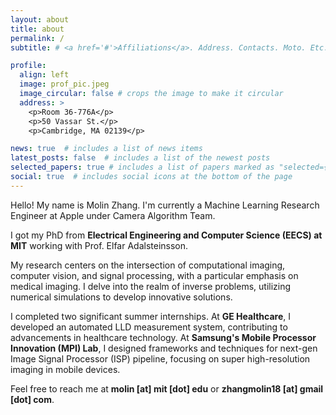 ```yaml
---
layout: about
title: about
permalink: /
subtitle: # <a href='#'>Affiliations</a>. Address. Contacts. Moto. Etc.

profile:
  align: left
  image: prof_pic.jpeg
  image_circular: false # crops the image to make it circular
  address: >
    <p>Room 36-776A</p>
    <p>50 Vassar St.</p>
    <p>Cambridge, MA 02139</p>

news: true  # includes a list of news items
latest_posts: false  # includes a list of the newest posts
selected_papers: true # includes a list of papers marked as "selected={true}"
social: true  # includes social icons at the bottom of the page
---
```


Hello! My name is Molin Zhang. I'm currently a Machine Learning Research Engineer at Apple under Camera Algorithm Team.

I got my PhD from **Electrical Engineering and Computer Science (EECS) at MIT** working with Prof. Elfar Adalsteinsson.


My research centers on the intersection of computational imaging, computer vision, and signal processing, with a particular emphasis on medical imaging. I delve into the realm of inverse problems, utilizing numerical simulations to develop innovative solutions. 


I completed two significant summer internships. At **GE Healthcare**, I developed an automated LLD measurement system, contributing to advancements in healthcare technology. At **Samsung's Mobile Processor Innovation (MPI) Lab**, I designed frameworks and techniques for next-gen Image Signal Processor (ISP) pipeline, focusing on super high-resolution imaging in mobile devices.


Feel free to reach me at **molin [at] mit [dot] edu** or **zhangmolin18 [at] gmail [dot] com**.

<!--
Write your biography here. Tell the world about yourself. Link to your favorite [subreddit](http://reddit.com). You can put a picture in, too. The code is already in, just name your picture `prof_pic.jpg` and put it in the `img/` folder.test

Put your address / P.O. box / other info right below your picture. You can also disable any of these elements by editing `profile` property of the YAML header of your `_pages/about.md`. Edit `_bibliography/papers.bib` and Jekyll will render your [publications page](/al-folio/publications/) automatically.

Link to your social media connections, too. This theme is set up to use [Font Awesome icons](http://fortawesome.github.io/Font-Awesome/) and [Academicons](https://jpswalsh.github.io/academicons/), like the ones below. Add your Facebook, Twitter, LinkedIn, Google Scholar, or just disable all of them.
-->
